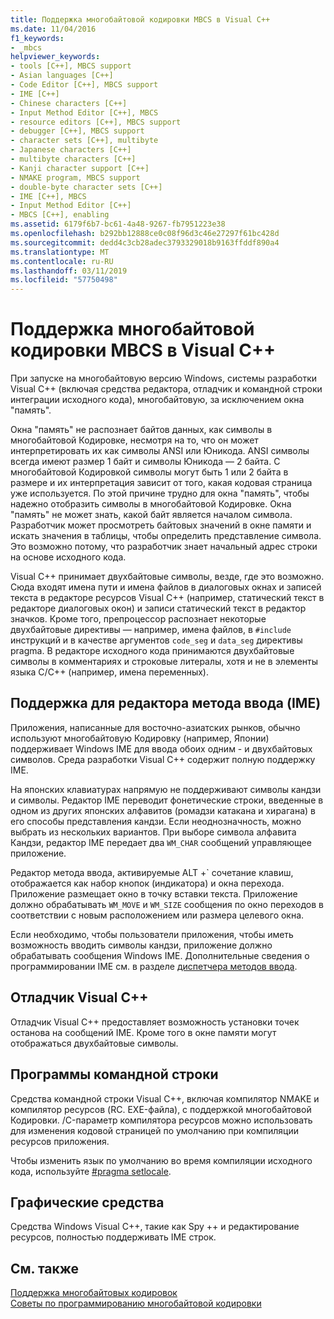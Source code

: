 ```yaml
---
title: Поддержка многобайтовой кодировки MBCS в Visual C++
ms.date: 11/04/2016
f1_keywords:
- _mbcs
helpviewer_keywords:
- tools [C++], MBCS support
- Asian languages [C++]
- Code Editor [C++], MBCS support
- IME [C++]
- Chinese characters [C++]
- Input Method Editor [C++], MBCS
- resource editors [C++], MBCS support
- debugger [C++], MBCS support
- character sets [C++], multibyte
- Japanese characters [C++]
- multibyte characters [C++]
- Kanji character support [C++]
- NMAKE program, MBCS support
- double-byte character sets [C++]
- IME [C++], MBCS
- Input Method Editor [C++]
- MBCS [C++], enabling
ms.assetid: 6179f6b7-bc61-4a48-9267-fb7951223e38
ms.openlocfilehash: b292bb12888ce0c08f96d3c46e27297f61bc428d
ms.sourcegitcommit: dedd4c3cb28adec3793329018b9163ffddf890a4
ms.translationtype: MT
ms.contentlocale: ru-RU
ms.lasthandoff: 03/11/2019
ms.locfileid: "57750498"
---
```

# <a name="mbcs-support-in-visual-c"></a>Поддержка многобайтовой кодировки MBCS в Visual C++

При запуске на многобайтовую версию Windows, системы разработки Visual C++ (включая средства редактора, отладчик и командной строки интеграции исходного кода), многобайтовую, за исключением окна "память".

Окна "память" не распознает байтов данных, как символы в многобайтовой Кодировке, несмотря на то, что он может интерпретировать их как символы ANSI или Юникода. ANSI символы всегда имеют размер 1 байт и символы Юникода — 2 байта. С многобайтовой Кодировкой символы могут быть 1 или 2 байта в размере и их интерпретация зависит от того, какая кодовая страница уже используется. По этой причине трудно для окна "память", чтобы надежно отобразить символы в многобайтовой Кодировке. Окна "память" не может знать, какой байт является началом символа. Разработчик может просмотреть байтовых значений в окне памяти и искать значения в таблицы, чтобы определить представление символа. Это возможно потому, что разработчик знает начальный адрес строки на основе исходного кода.

Visual C++ принимает двухбайтовые символы, везде, где это возможно. Сюда входят имена пути и имена файлов в диалоговых окнах и записей текста в редакторе ресурсов Visual C++ (например, статический текст в редакторе диалоговых окон) и записи статический текст в редактор значков. Кроме того, препроцессор распознает некоторые двухбайтовые директивы — например, имена файлов, в `#include` инструкций и в качестве аргументов `code_seg` и `data_seg` директивы pragma. В редакторе исходного кода принимаются двухбайтовые символы в комментариях и строковые литералы, хотя и не в элементы языка C/C++ (например, имена переменных).

##  <a name="_core_support_for_the_input_method_editor_.28.ime.29"></a> Поддержка для редактора метода ввода (IME)

Приложения, написанные для восточно-азиатских рынков, обычно используют многобайтовую Кодировку (например, Японии) поддерживает Windows IME для ввода обоих одним - и двухбайтовых символов. Среда разработки Visual C++ содержит полную поддержку IME.

На японских клавиатурах напрямую не поддерживают символы кандзи и символы. Редактор IME переводит фонетические строки, введенные в одном из других японских алфавитов (ромадзи катакана и хирагана) в его способы представления кандзи. Если неоднозначность, можно выбрать из нескольких вариантов. При выборе символа алфавита Кандзи, редактор IME передает два `WM_CHAR` сообщений управляющее приложение.

Редактор метода ввода, активируемые ALT +\` сочетание клавиш, отображается как набор кнопок (индикатора) и окна перехода. Приложение размещает окно в точку вставки текста. Приложение должно обрабатывать `WM_MOVE` и `WM_SIZE` сообщения по окно переходов в соответствии с новым расположением или размера целевого окна.

Если необходимо, чтобы пользователи приложения, чтобы иметь возможность вводить символы кандзи, приложение должно обрабатывать сообщения Windows IME. Дополнительные сведения о программировании IME см. в разделе [диспетчера методов ввода](/windows/desktop/intl/input-method-manager).

## <a name="visual-c-debugger"></a>Отладчик Visual C++

Отладчик Visual C++ предоставляет возможность установки точек останова на сообщений IME. Кроме того в окне памяти могут отображаться двухбайтовые символы.

## <a name="command-line-tools"></a>Программы командной строки

Средства командной строки Visual C++, включая компилятор NMAKE и компилятор ресурсов (RC. EXE-файла), с поддержкой многобайтовой Кодировки. /C-параметр компилятора ресурсов можно использовать для изменения кодовой страницей по умолчанию при компиляции ресурсов приложения.

Чтобы изменить язык по умолчанию во время компиляции исходного кода, используйте [#pragma setlocale](../preprocessor/setlocale.md).

## <a name="graphical-tools"></a>Графические средства

Средства Windows Visual C++, такие как Spy ++ и редактирование ресурсов, полностью поддерживать IME строк.

## <a name="see-also"></a>См. также

[Поддержка многобайтовых кодировок](../text/support-for-multibyte-character-sets-mbcss.md)<br/>
[Советы по программированию многобайтовой кодировки](../text/mbcs-programming-tips.md)
